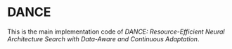 # DANCE
This is the main implementation code of *DANCE: Resource-Efficient Neural Architecture Search with Data-Aware and Continuous Adaptation*.
